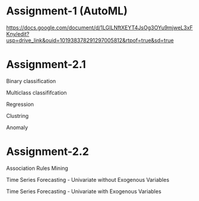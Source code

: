 # Assignment-1 (AutoML)
https://docs.google.com/document/d/1LGILNftXEYT4JsOg3OYu9mjweL3xFKny/edit?usp=drive_link&ouid=101938378291297005812&rtpof=true&sd=true

# Assignment-2.1
Binary classification

Multiclass classififcation

Regression

Clustring

Anomaly 

# Assignment-2.2
Association Rules Mining 

Time Series Forecasting - Univariate without Exogenous Variables

Time Series Forecasting - Univariate with Exogenous Variables
